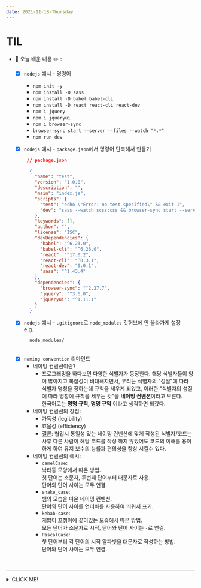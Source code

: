 ```yaml
---
date: 2021-11-18-Thursday
---
```


# TIL
- 📝 오늘 배운 내용 ✏️ : 
  - [x] `nodejs` 예시 - 명령어 
    - `npm init -y` 
    - `npm install -D sass` 
    - `npm install -D babel babel-cli` 
    - `npm install -D react react-cli react-dev` 
    - `npm i jquery`
    - `npm i jqueryui`
    - `npm i browser-sync`
    - `browser-sync start --server --files --watch "*.*"`
    - `npm run dev`
  - [x] `nodejs` 예시 - `package.json`에서 명령어 단축해서 만들기      
    ```json
     // package.json

      {
        "name": "test",
        "version": "1.0.0",
        "description": "",
        "main": "index.js",
        "scripts": {
          "test": "echo \"Error: no test specified\" && exit 1",
          "dev": "sass --watch scss:css && browser-sync start --server --files --watch \"*.*\""
        },
        "keywords": [],
        "author": "",
        "license": "ISC",
        "devDependencies": {
          "babel": "^6.23.0",
          "babel-cli": "^6.26.0",
          "react": "^17.0.2",
          "react-cli": "^0.3.1",
          "react-dev": "0.0.1",
          "sass": "^1.43.4"
        },
        "dependencies": {
          "browser-sync": "^2.27.7",
          "jquery": "^3.6.0",
          "jqueryui": "^1.11.1"
        }
      }
    ```
  - [x] `nodejs` 예시 - `.gitignore`로 `node_modules` 깃허브에 안 올라가게 설정    
    e.g.   

    ```
      node_modules/
    ```

  <br />

  - [x] `naming convention` 리마인드 
    - 네이밍 컨벤션이란? 
      - 프로그래밍을 하다보면 다양한 식별자가 등장한다. 해당 식별자들이 양이 많아지고 복잡성이 비대해지면서,
      우리는 식별자의 "성질"에 따라 식별자 명칭을 정하는데 규칙을 세우게 되었고, 이러한 "식별자의 성질에 따라 명칭에 규칙을 세우는 것"을 
      **네이밍 컨벤션**이라고 부른다.     
      한국어로는 **명명 규칙, 명명 규약** 이라고 생각하면 되겠다.     
    - 네이밍 컨벤션의 장점: 
      - 가독성 (legibility) 
      - 효율성 (efficiency)
      - <u>결론</u>: 협업시 통일성 있는 네이밍 컨벤션에 맞게 작성된 식별자/코드는 사후 다른 사람이 해당 코드를 작성 하지 않았어도 코드의 이해를 용이하게 하여
      유지 보수의 능률과 편의성을 향상 시킬수 있다.    
    - 네이밍 컨벤션의 예시:
      - `camelCase`:        
      낙타등 모양에서 따온 방법.        
      첫 단어는 소문자, 두번째 단어부터 대문자로 사용.     
      단어와 단어 사이는 모두 연결.
      - `snake_case`:      
      뱀의 모습을 따온 네이밍 컨벤션.     
      단어와 단어 사이를 언더바를 사용하여 띄워서 표기.     
      - `kebab-case`:       
      케밥이 꼬챙이에 꽂혀있는 모습에서 따온 방법.     
      모든 단어가 소문자로 시작, 단어와 단어 사이는 `-`로 연결.          
      - `PascalCase`:        
      첫 단어부터 각 단어의 시작 알파벳을 대문자로 작성하는 방법.      
      단어와 단어 사이는 모두 연결.    
   
  <br />
  <br />

---
<details>
<summary>CLICK ME!</summary>  

- cf.  
  - ✨ Only 선생님's 강의 ✨
  - https://hoonesden.tech/posts/namingconvetion/

</detials>   

